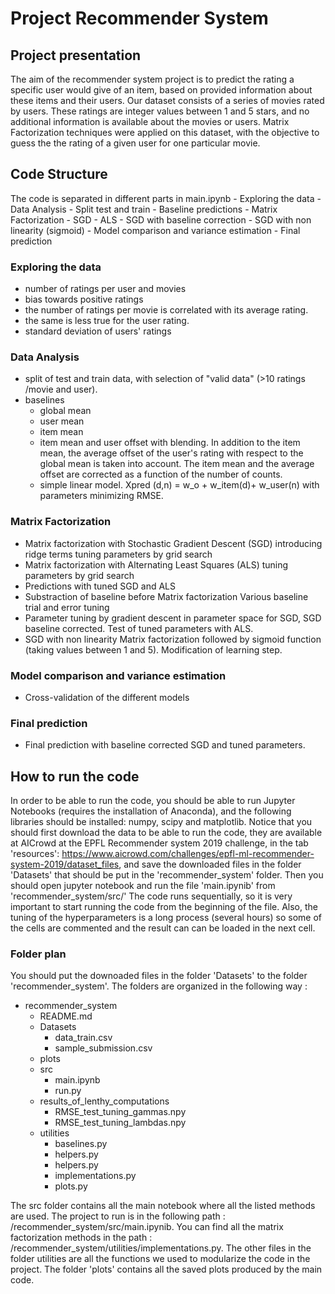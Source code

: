 # Project Recommender System

## Project presentation
The aim of the recommender system project is to predict the rating a specific user would give of an item, based on provided information about these items and their users. Our dataset consists of a series of movies rated by users. These ratings are integer values between 1 and 5 stars, and no additional information is available about the movies or users. Matrix Factorization techniques were applied on this dataset, with the objective to guess the the rating of a given user for one particular movie.

## Code Structure 
The code is separated in different parts in main.ipynb 
    - Exploring the data
    - Data Analysis
        - Split test and train
        - Baseline predictions
    - Matrix Factorization
        - SGD
        - ALS
        - SGD with baseline correction
        - SGD with non linearity (sigmoid)
    - Model comparison and variance estimation
    - Final prediction
 
### Exploring the data
- number of ratings per user and movies
- bias towards positive ratings
- the number of ratings per movie is correlated with its average rating.
- the same is less true for the user rating.
- standard deviation of users' ratings

### Data Analysis
- split of test and train data, with selection of "valid data" (>10 ratings /movie and user).
- baselines
    - global mean
    - user mean
    - item mean
    - item mean and user offset with blending. 
    In addition to the item mean, the average offset of the user's rating with respect to the global mean is taken into account. 
    The item mean and the average offset are corrected as a function of the number of counts.
    - simple linear model.
    Xpred (d,n) = w_o + w_item(d)+ w_user(n) with parameters minimizing RMSE.

### Matrix Factorization
- Matrix factorization with Stochastic Gradient Descent (SGD)
introducing ridge terms
tuning parameters by grid search
- Matrix factorization with Alternating Least Squares (ALS)
tuning parameters by grid search
- Predictions with tuned SGD and ALS
- Substraction of baseline before Matrix factorization
Various baseline trial and error tuning
- Parameter tuning by gradient descent in parameter space for SGD, SGD baseline corrected.
Test of tuned parameters with ALS.
- SGD with non linearity
Matrix factorization followed by sigmoid function (taking values between 1 and 5). Modification of learning step.

### Model comparison and variance estimation
- Cross-validation of the different models

### Final prediction
- Final prediction with baseline corrected SGD and tuned parameters.


## How to run the code 

In order to be able to run the code, you should be able to run Jupyter Notebooks (requires the installation of Anaconda), and the following libraries should be installed: numpy, scipy and matplotlib.
Notice that you should first download the data to be able to run the code, they are available at AICrowd at the EPFL Recommender system 2019 challenge, in the tab 'resources': https://www.aicrowd.com/challenges/epfl-ml-recommender-system-2019/dataset_files, and save the downloaded files in the folder 'Datasets' that should be put in the 'recommender_system' folder. Then you should open jupyter notebook and run the file 'main.ipynib' from 'recommender_system/src/' The code runs sequentially, so it is very important to start running the code from the beginning of the file.
Also, the tuning of the hyperparameters is a long process (several hours) so some of the cells are commented and the result can can be loaded in the next cell. 

### Folder plan

You should put the downoaded files in the folder 'Datasets' to the folder 'recommender_system'. The folders are organized in the following way :

- recommender_system
   - README.md
   - Datasets
       - data_train.csv
       - sample_submission.csv
   - plots
   - src
       - main.ipynb
       - run.py
   - results_of_lenthy_computations
       - RMSE_test_tuning_gammas.npy
       - RMSE_test_tuning_lambdas.npy
   - utilities
       - baselines.py
       - helpers.py
       - helpers.py
       - implementations.py
       - plots.py
   
The src folder contains all the main notebook where all the listed methods are used. The project to run is in the following path : /recommender_system/src/main.ipynib.
You can find all the matrix factorization methods in the path : /recommender_system/utilities/implementations.py.
The other files in the folder utilities are all the functions we used to modularize the code in the project.
The folder 'plots' contains all the saved plots produced by the main code.


